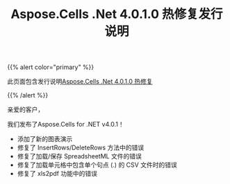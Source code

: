 ﻿---
title: Aspose.Cells .Net 4.0.1.0 热修复发行说明
type: docs
weight: 250
url: /zh/net/aspose-cells-net-4-0-1-0-hot-fix-release-notes/
---
{{% alert color="primary" %}} 

此页面包含发行说明[Aspose.Cells .Net 4.0.1.0 热修复](https://downloads.aspose.com/cells/net/new-releases/aspose.cells-.net-4.0.1.0-hot-fix/)

{{% /alert %}} 

亲爱的客户，

我们发布了Aspose.Cells for .NET v4.0.1！

- 添加了新的图表演示
- 修复了 InsertRows/DeleteRows 方法中的错误
- 修复了加载/保存 SpreadsheetML 文件的错误
- 修复了加载单元格中包含单个句点 (.) 的 CSV 文件时的错误
- 修复了 xls2pdf 功能中的错误
